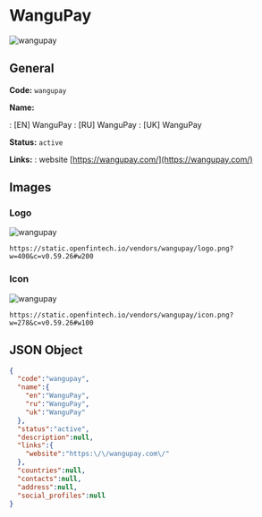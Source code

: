 
# WanguPay 
![wangupay](https://static.openfintech.io/vendors/wangupay/logo.png?w=400&c=v0.59.26#w200)  

## General 
 
**Code:** `wangupay` 
 
**Name:** 
 
:	[EN] WanguPay 
:	[RU] WanguPay 
:	[UK] WanguPay 
 
**Status:** `active` 
 
**Links:** 
: website [https://wangupay.com/](https://wangupay.com/) 
 

## Images 

### Logo 
 
![wangupay](https://static.openfintech.io/vendors/wangupay/logo.png?w=400&c=v0.59.26#w200)  

```
https://static.openfintech.io/vendors/wangupay/logo.png?w=400&c=v0.59.26#w200
```  

### Icon 
 
![wangupay](https://static.openfintech.io/vendors/wangupay/icon.png?w=278&c=v0.59.26#w100)  

```
https://static.openfintech.io/vendors/wangupay/icon.png?w=278&c=v0.59.26#w100
```  

## JSON Object 

```json
{
  "code":"wangupay",
  "name":{
    "en":"WanguPay",
    "ru":"WanguPay",
    "uk":"WanguPay"
  },
  "status":"active",
  "description":null,
  "links":{
    "website":"https:\/\/wangupay.com\/"
  },
  "countries":null,
  "contacts":null,
  "address":null,
  "social_profiles":null
}
```  
